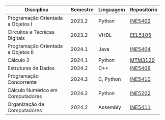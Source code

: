 | Disciplina                           | Semestre | Linguagem | Repositório                                                         |
|--------------------------------------|----------|-----------|----------------------------------------------------------------------|
| Programação Orientada a Objetos I    | 2023.2   | Python    | [INE5402](https://github.com/leonardosm14/Playlist-Generator)        |
| Circuitos e Técnicas Digitais        | 2023.2   | VHDL      | [EEL5105](https://github.com/leonardosm14/Circuitos-e-Tecnicas-Digitais-EEL5105-) |
| Programação Orientada a Objetos II   | 2024.1   | Java      | [INE5404](https://github.com/leonardosm14/INE5404)                   |
| Cálculo 2                            | 2024.1   | Python    | [MTM3120](https://github.com/leonardosm14/Vector-Calculator)         |
| Estruturas de Dados                  | 2024.2   | C++       | [INE5408](https://github.com/leonardosm14/INE5408)                   |
| Programação Concorrente              | 2024.2   | C, Python | [INE5410](https://github.com/leonardosm14/)                          |
| Cálculo Numérico em Computadores     | 2024.2   | Python    | [INE5202](https://github.com/leonardosm14/INE5202)                   |
| Organização de Computadores          | 2024.2   | Assembly  | [INE5411](https://github.com/leonardosm14/INE5411)                   |

